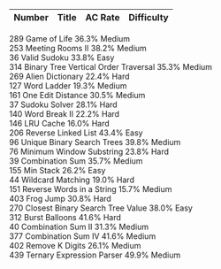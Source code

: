 | Number | Title                              | AC Rate | Difficulty |
| ------ |:----------------------------------:| -------:|:----------:|
289        Game of Life        36.3%        Medium        
253        Meeting Rooms II         38.2%        Medium        
36        Valid Sudoku        33.8%        Easy        
314        Binary Tree Vertical Order Traversal         35.3%        Medium  
269        Alien Dictionary         22.4%        Hard        
127        Word Ladder        19.3%        Medium        
161        One Edit Distance         30.5%        Medium        
37        Sudoku Solver        28.1%        Hard        
140        Word Break II        22.2%        Hard        
146        LRU Cache        16.0%        Hard        
206        Reverse Linked List        43.4%        Easy        
96        Unique Binary Search Trees        39.8%        Medium        
76        Minimum Window Substring        23.8%        Hard        
39        Combination Sum        35.7%        Medium        
155        Min Stack        26.2%        Easy        
44        Wildcard Matching        19.0%        Hard        
151        Reverse Words in a String        15.7%        Medium        
403        Frog Jump        30.8%        Hard        
270        Closest Binary Search Tree Value         38.0%        Easy        
312        Burst Balloons        41.6%        Hard        
40        Combination Sum II        31.3%        Medium        
377        Combination Sum IV        41.6%        Medium        
402        Remove K Digits        26.1%        Medium        
439        Ternary Expression Parser         49.9%        Medium